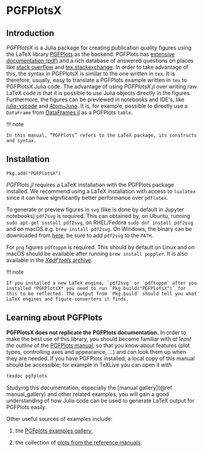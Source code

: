 # PGFPlotsX

## Introduction

*PGFPlotsX* is a Julia package for creating publication quality figures using the LaTeX library [PGFPlots](http://pgfplots.sourceforge.net/) as the backend. PGFPlots has [extensive documentation (pdf)](http://pgfplots.sourceforge.net/pgfplots.pdf) and a rich database of answered questions on places like [stack overflow](https://stackoverflow.com/questions/tagged/pgf) and [tex.stackexchange](https://tex.stackexchange.com/questions/tagged/pgfplots). In order to take advantage of this, the syntax in PGFPlotsX is similar to the one written in `tex`. It is therefore, usually, easy to translate a PGFPlots example written in `tex` to PGFPlotsX Julia code. The advantage of using *PGFPlotsX.jl* over writing raw LaTeX code is that it is possible to use Julia objects directly in the figures. Furthermore, the figures can be previewed in notebooks and IDE's, like [julia-vscode](https://github.com/JuliaEditorSupport/julia-vscode) and [Atom-Juno](http://junolab.org/). It is, for example, possible to directly use a `DataFrame` from [DataFrames.jl](https://github.com/JuliaData/DataFrames.jl) as a PGFPlots `table`.

!!! note

    In this manual, “PGFPlots” refers to the LaTeX package, its constructs and syntax.

## Installation

```julia-repl
Pkg.add("PGFPlotsX")
```

*PGFPlots.jl* requires a LaTeX installation with the PGFPlots package installed. We recommend using a LaTeX installation with access to `lualatex` since it can have significantly better performance over `pdflatex`.

To generate or preview figures in `svg` (like is done by default in Jupyter notebooks) `pdf2svg` is required. This can obtained by, on Ubuntu, running `sudo apt-get install pdf2svg`, on RHEL/Fedora `sudo dnf install pdf2svg` and on macOS e.g. `brew install pdf2svg`. On Windows, the binary can be downloaded from [here](http://www.cityinthesky.co.uk/opensource/pdf2svg/); be sure to add `pdf2svg` to the `PATH`.

For `png` figures `pdftoppm` is required. This should by default on Linux and on macOS should be available after running `brew install poppler`. It is also available in the [*Xpdf tools* archive](http://www.xpdfreader.com/download.html).

!!! note

    If you installed a new LaTeX engine, `pdf2svg` or `pdftoppm` after you installed *PGFPlotsX* you need to run `Pkg.build("PGFPlotsX")` for this to be reflected. The output from `Pkg.build` should tell you what LaTeX engines and figure-converters it finds.

## Learning about PGFPlots

**PGFPlotsX does not replicate the PGFPlots documentation.** In order to make the best use of this library, you should become familiar with *at least the outline* of the [PGFPlots manual](http://pgfplots.sourceforge.net/pgfplots.pdf), so that you know about features (plot types, controlling axes and appearance, …) and can look them up when they are needed. If you have PGFPlots installed, a local copy of this manual should be accessible; for example in TeXLive you can open it with

```sh
texdoc pgfplots
```

Studying this documentation, especially the [manual gallery](@ref manual_gallery) and other related examples, you will gain a good understanding of how Julia code can be used to generate LaTeX output for PGFPlots easily.

Other useful sources of examples include:

1. the [PGFplots examples gallery](http://www.pgfplots.net/tikz/examples/),

2. the collection of [plots from the reference manuals](http://pgfplots.sourceforge.net/gallery.html).
